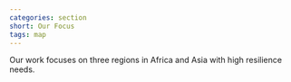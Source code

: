 ```yaml
---
categories: section
short: Our Focus
tags: map
---
```

Our work focuses on three regions in Africa and Asia with high resilience needs.

<!--[if lt IE 10]>
<img src='{{site.baseurl}}/img/world.png'/>
<![endif]-->
